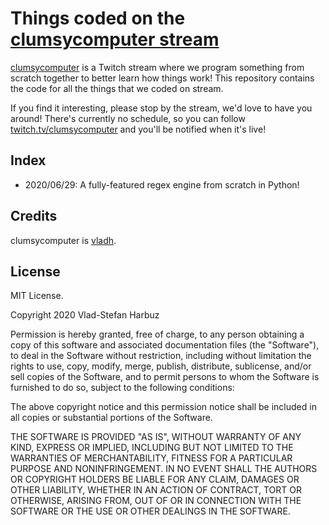 # Things coded on the [clumsycomputer stream](https://twitch.tv/clumsycomputer)

[clumsycomputer](https://twitch.tv/clumsycomputer) is a Twitch stream where we program something
from scratch together to better learn how things work! This repository contains the code for
all the things that we coded on stream.

If you find it interesting, please stop by the stream, we'd love to have you around! There's
currently no schedule, so you can follow [twitch.tv/clumsycomputer](https://twitch.tv/clumsycomputer)
and you'll be notified when it's live!

## Index

* 2020/06/29: A fully-featured regex engine from scratch in Python!

## Credits

clumsycomputer is [vladh](https://vladh.net).

## License

MIT License.

Copyright 2020 Vlad-Stefan Harbuz

Permission is hereby granted, free of charge, to any person obtaining a copy of
this software and associated documentation files (the "Software"), to deal in
the Software without restriction, including without limitation the rights to
use, copy, modify, merge, publish, distribute, sublicense, and/or sell copies
of the Software, and to permit persons to whom the Software is furnished to do
so, subject to the following conditions:

The above copyright notice and this permission notice shall be included in all
copies or substantial portions of the Software.

THE SOFTWARE IS PROVIDED "AS IS", WITHOUT WARRANTY OF ANY KIND, EXPRESS OR
IMPLIED, INCLUDING BUT NOT LIMITED TO THE WARRANTIES OF MERCHANTABILITY,
FITNESS FOR A PARTICULAR PURPOSE AND NONINFRINGEMENT. IN NO EVENT SHALL THE
AUTHORS OR COPYRIGHT HOLDERS BE LIABLE FOR ANY CLAIM, DAMAGES OR OTHER
LIABILITY, WHETHER IN AN ACTION OF CONTRACT, TORT OR OTHERWISE, ARISING FROM,
OUT OF OR IN CONNECTION WITH THE SOFTWARE OR THE USE OR OTHER DEALINGS IN THE
SOFTWARE.
